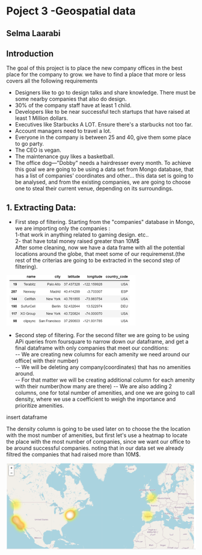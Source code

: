 # Poject 3 -Geospatial data
## Selma Laarabi



## Introduction
The goal of this project is to place the new company offices in the best place for the company to grow. we have to find a place that more or less covers all the following requirements 
  - Designers like to go to design talks and share knowledge. There must be some nearby companies that also do design.
  - 30% of the company staff have at least 1 child.
  - Developers like to be near successful tech startups that have raised at least 1 Million dollars.
  - Executives like Starbucks A LOT. Ensure there's a starbucks not too far.
  - Account managers need to travel a lot.
  - Everyone in the company is between 25 and 40, give them some place to go party.
  - The CEO is vegan.
  - The maintenance guy likes a basketball.
  - The office dog—"Dobby" needs a hairdresser every month.
 To achieve this goal we are going to be using a data set from Mongo database, that has a list of companies' coordinates and other...
 this data set is going to be analysed, and from the existing companies, we are going to choose one to steal their current venue, depending on its surroundings.
 
 ## 1. Extracting Data:
   - First step of filtering.
 Starting from the "companies" database in Mongo, we are importing only the companies :  
1-that work in anything related to gaming design. etc..  
2- that have total money raised greater than 10M$  
After some cleaning, now we have a data frame with all the potential locations around the globe, that meet some of our requiremenst.(the rest of the criterias are going to be extracted in the second step of filtering).

<img width="344" alt="clean_dataset" src="images/clean_dataset.png">


  - Second step of filtering.
For the second filter we are going to be using APi queries from foursquare to narrow down our dataframe, and get a final dataframe with only companies that meet our conditions:  
-- We are creating new columns for each amenity we need around our office( with their number)  
-- We will be deleting any company(coordinates) that has no amenities around.  
-- For that matter we will be creating additional column for each amenity with their number(how many are there) 
-- We are also adding 2 columns, one for total number of amenities, and one we are going to call density, where we use a coefficient to weigh the importance and prioritize amenities.

insert dataframe

The density column is going to be used later on to choose the the location with the most number of amenities, but first let's use a heatmap to locate the place with the most number of companies, since we want our office to be around successful companies. noting that in our data set we already filtred the companies that had raised more than 10M$.

<img width="725" alt="world_heatmap" src="images/world_heatmap.png">





